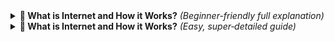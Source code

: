 <details>
  <summary><strong>📌 What is Internet and How it Works?</strong> <i>(Beginner-friendly full explanation)</i></summary>

## 1️⃣ What is the Internet?

The **Internet** is a global network that connects millions of computers and devices around the world.  
It's often called a **"network of networks"**. It allows computers to communicate and share data like websites, emails, videos, etc.

---

## 2️⃣ Physical Layer – How Does Data Travel?

The internet works using physical connections such as:

| Medium | Examples | Description |
|--------|----------|-------------|
| **Copper cables** | DSL, telephone wires | Older technology, slower speeds |
| **Fiber-optic cables** | Undersea cables, ISP connections | Very fast — uses light to transfer data |
| **Wireless** | Wi-Fi, 4G/5G, Satellite | No cables — uses radio/satellite signals |

- **Router** = Device that manages and forwards data in your home or office.
- **ISP (Internet Service Provider)** = Company that gives you internet (like PTCL, StormFiber, etc.)

---

## 3️⃣ What is an IP Address?

Every device connected to the internet gets a unique **IP address** (Internet Protocol address), like a home address.  
Example: `192.168.1.1`

There are two versions:
- **IPv4:** Common, but limited (like `192.0.2.1`)
- **IPv6:** Newer, more addresses (like `2001:0db8:85a3::8a2e:0370:7334`)

---

## 4️⃣ DNS – The Internet's Phonebook

Humans use website names like `google.com`, but computers use IP addresses.  
**DNS (Domain Name System)** converts domain names into IP addresses.

Example:
1. You type `google.com`
2. DNS finds its IP address: `142.250.190.14`
3. Your browser then uses that IP to load the site

---

## 5️⃣ Client–Server Model

- **Client** = Your browser or app (like Chrome or Safari)
- **Server** = A powerful computer that stores websites or data

The process:
1. You (client) request a page
2. The server receives your request
3. The server sends back HTML, CSS, JS
4. Your browser displays the website

---

## 6️⃣ TCP/IP – How Data Travels

The internet sends data in **small packets** (like tiny boxes).

- **TCP (Transmission Control Protocol):** Makes sure every packet arrives safely and in order.
- **IP (Internet Protocol):** Helps deliver those packets to the correct address.

---

## 7️⃣ HTTP & HTTPS – How Web Pages Are Sent

- **HTTP (Hypertext Transfer Protocol)** is the rule used for transferring web pages.
- **HTTPS** is the secure version — it encrypts your data.

| Feature | HTTP | HTTPS |
|--------|------|--------|
| Port | 80 | 443 |
| Security | No encryption | Encrypted via SSL/TLS |
| Used for | Old or public sites | Secure login, banking, modern apps |

---

## 8️⃣ How Data Travels Across the World

Let’s say you open a website hosted in Paris:

1. Your laptop sends a request to your router
2. Router forwards it to your ISP (like PTCL)
3. ISP routes it through regional and international routers
4. Request reaches the server in Paris
5. Server sends response back — same or alternate route

You can see this path using the `traceroute` command on your computer.

---

## 9️⃣ CDN & Browser Caching – Making Internet Faster

- **CDN (Content Delivery Network):** Delivers files like images and CSS from servers near your location for faster load times.
- **Browser Cache:** Stores some files on your computer, so pages load faster next time you visit.

---

## 🔟 Domains, Hosting & Deployment (For Developers)

If you're a web developer:

1. **Buy a domain** (e.g., `example.com`)
2. **Connect the domain** to a web host using DNS
3. **Host your files** on:
   - Shared hosting (cheap, simple)
   - VPS (more control, faster)
   - Cloud hosting (Netlify, Vercel, AWS)
4. **Deploy** your site using GitHub or CI/CD tools

---

## 1️⃣1️⃣ Developer Tools You Should Know

| Tool | Purpose |
|------|---------|
| `ping` | Check if a site/server is reachable |
| `traceroute` / `tracert` | Show the path your data takes |
| Chrome DevTools – Network tab | Inspect HTTP requests and responses |
| Postman / curl | Test APIs manually |
| Wireshark | Advanced tool to inspect network traffic |

---

## Real-World Analogy

- **Internet** = Postal system  
- **IP Address** = Home address  
- **DNS** = Address book  
- **Packets** = Letters  
- **Router** = Post office  
- **HTTP/HTTPS** = Type of envelope (secure or not)

---

</details>


<details>
  <summary><strong>📌 What is Internet and How it Works?</strong> <i>(Easy, super‑detailed guide)</i></summary>

## 1️⃣ Internet kya hai?  
Think of it as **“network‑of‑networks”**.  
Billions of computers, phones, servers, routers → sab aik doosray se baat kartay hain using common rules called **protocols**.

- **Goal:** Data share karna (web pages, e‑mails, videos, gaming packets).
- **Key Protocols:** TCP/IP, HTTP, HTTPS, DNS, SMTP, FTP.

---

## 2️⃣ Physical Layer – “Roads & Highways”
| Medium | Example | One‑liner in asan words |
|--------|---------|-------------------------|
| **Copper cables** | DSL, cable TV line | Purane ghar ke phone wires; cheap but slower than fiber. |
| **Fiber‑optic** | Under‑sea fiber, city ISPs | Like *glass ka taar*; light pulses → bohat fast (Gbps). |
| **Wireless** | Wi‑Fi, 4G/5G, Satellite | No cables; radio waves ya satellite beam. |

**Router** = traffic police, packets ko aage pass karta hai.  
**ISP (Internet Service Provider)** = aap ka local highway operator (PTCL, Nayatel, StormFiber, etc.).

---

## 3️⃣ IP Address – “Ghar ka Pata”
- **IPv4:** `192.168.0.5` (4 numbers, dot‑separated).  
- **IPv6:** `2001:0db8:85a3::8a2e:0370:7334` (future‑proof, zyada addresses).  
- Har device jo internet par hai → ek unique IP (temporarily ya permanently).

---

## 4️⃣ DNS – “Phonebook Service”
1. Browser puchta hai: *google.com ka IP kya hai?*  
2. DNS resolver (your ISP ya public like `8.8.8.8`) check karta hai.  
3. Mil gaya → returns `142.250.190.14` to browser.  
4. Ab browser ko pata hai kahan request bhejni hai.

> **Tip for devs:** `nslookup`, `dig`, `ping` commands se DNS & IP test karo.

---

## 5️⃣ Client‑Server Model – “Request & Reply”
1. **Client** = aapka browser / mobile app.  
2. **Server** = powerful machine running Nginx/Apache/Node/Express.  
3. **Request:** Browser → `GET /index.html HTTP/1.1`.  
4. **Response:** Server → HTML/CSS/JS back to browser.  
5. Browser render karta hai (DOM, CSSOM, etc.).

---

## 6️⃣ TCP/IP Packets – “Data ke Chhote Dabbay”
- Data tukroⁿ (Packet) mein travel karti hai.  
- **TCP** ensures *reliable* delivery (lost packet? resend), **UDP** is *fast but no guarantee* (good for live video/gaming).  
- Har packet ke andar **Source IP, Destination IP, Port** likha hota hai.

---

## 7️⃣ HTTP & HTTPS – “Rules for Web Page Transfer”
| Feature | HTTP | HTTPS |
|---------|------|-------|
| Port    | 80   | 443 |
| Encryption | ❌ | ✅ SSL/TLS ka magic |
| Use‑case | Public data, old sites | Login, payments, modern web |

**TLS Handshake (Short version):**  
1. Browser → Server: *Hello, encryption start karein?*  
2. Server sends certificate (public key).  
3. Browser verify karta hai, shared secret banata hai.  
4. Ab saari traffic encrypted.

---

## 8️⃣ Routing Journey – “Karachi → Paris Web Trip (Example)”
1. Laptop → Wi‑Fi Router (home).  
2. Router → ISP POP (Point of Presence).  
3. ISP → Regional backbone router (Karachi).  
4. Under‑sea fiber → Europe backbone.  
5. Paris ISP → Data‑center hosting server.  
6. Server reply same path (kabhi alternate) se wapas.  
> Use `tracert` (Windows) / `traceroute` (Mac/Linux) to *see* hops live!

---

## 9️⃣ CDN & Caching – “Traffic Shortcuts”
- **CDN (Content Delivery Network):** Cloudflare, Akamai, CloudFront.  
  - Static assets (images, CSS, JS) nearest POP se serve hotay hain → pages load jaldi.  
- **Browser Cache / Service Workers:** Repeat visit pe local copy load → speed boost.

---

## 🔟 Domains, Hosting & Deployment Workflow (Dev POV)
1. **Buy domain** (`example.com`) from Namecheap, GoDaddy, etc.  
2. **Point DNS** record to hosting IP (A record).  
3. **Choose hosting**  
   - Shared (cPanel)  
   - VPS (DigitalOcean, Linode)  
   - Serverless (Vercel, Netlify for frontend; AWS Lambda for backend)  
4. **CI/CD**: GitHub → Build → Deploy → Live.

---

## 1️⃣1️⃣ Must‑Know Dev Tools
| Tool | Kaam |
|------|------|
| **Ping** | Basic connectivity test |
| **Traceroute/tracert** | Path trace between you & server |
| **Chrome DevTools → Network tab** | Inspect requests, headers, status codes |
| **Postman / cURL** | Manually test APIs |
| **Wireshark** | Packet‑level sniffing (advanced) |

---

## Quick Analogy Wrap‑up
> **Internet = Postal system**  
> **Packet** = Letter  
> **IP Address** = House address  
> **DNS** = Phonebook / Postal directory  
> **Router** = Post office hub  
> **HTTP** = Envelope with letter type  
> **HTTPS** = Locked envelope with secret key

---

## 📚 Extra Resources (Free & Beginner‑Friendly)

- topic
- topic
- 

</details>